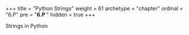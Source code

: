 +++
title = "Python Strings"
weight = 61
archetype = "chapter"
ordinal = "6.P"
pre = "<b>6.P </b>"
hidden = true
+++

Strings in Python
